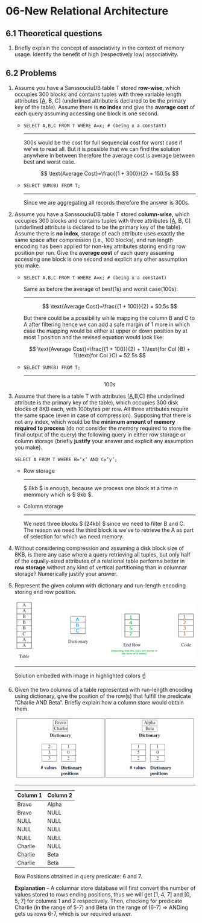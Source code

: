 # 06-New Relational Architecture

## 6.1 Theoretical questions

1. Briefly explain the concept of associativity in the context of memory usage. Identify the benefit of high (respectively low) associativity.

## 6.2 Problems

1. Assume you have a SanssouciuDB table T stored **row-wise**, which occupies 300 blocks and contains tuples with three variable length attributes [<u>A</u>, B, C] (underlined attribute is declared to be the primary key of the table). Assume there is **no index** and give the **average cost** of each query assuming accessing one block is one second.
    - `SELECT A,B,C FROM T WHERE A=x; # (being x a constant)`

        ***

        300s would be the cost for full sequencial cost for worst case if we've to read all. But it is possible that we can find the solution anywhere in between therefore the average cost is average between best and worst case.

        $$
        \text{Average Cost}=\frac{{1 + 300}}{2} = 150.5s
        $$


    - `SELECT SUM(B) FROM T;`

        ***
        
        Since we are aggregating all records therefore the answer is 300s.
        

2. Assume you have a SanssouciuDB table T stored **column-wise**, which occupies 300 blocks and contains tuples with three attributes [<u>A</u>, B, C] (underlined attribute is declared to be the primary key of the table). Assume there is **no index**, storage of each attribute uses exactly the same space after compression (i.e., 100 blocks), and run length encoding has been applied for non-key attributes storing ending row position per run. Give the **average cost** of each query assuming accessing one block is one second and explicit any other assumption you make.
    - `SELECT A,B,C FROM T WHERE A=x; # (being x a constant)`

        Same as before the average of best(1s) and worst case(100s):

        ***
        
        $$
        \text{Average Cost}=\frac{{1 + 100}}{2} = 50.5s
        $$
        

        But there could be a possibility while mapping the column B and C to A after filtering hence we can add a safe margin of 1 more in which case the mapping would be either at upper or down position by at most 1 position and the revised equation would look like:


        $$
        \text{Average Cost}=\frac{{1 + 100}}{2} + 1(\text{for Col }B) + 1(\text{for Col }C) = 52.5s
        $$
        

    - `SELECT SUM(B) FROM T;`

        ***
        
        $$
        100s
        $$



3. Assume that there is a table T with attributes [<u>A</u>,B,C] (the underlined attribute is the primary key of the table), which occupies 300 disk blocks of 8KB each, with 100bytes per row. All three attributes require the same space (even in case of compression). Supposing that there is not any index, which would be the **minimum amount of memory required to process** (do not consider the memory required to store the final output of the query) the following query in either row storage or column storage (briefly **justify** your answer and explicit any assumption you make).


    
    `SELECT A FROM T WHERE B=’x’ AND C=’y’;`
    
    - Row storage

        ***

        $ 8kb $ is enough, because we process one block at a time in memmory which is $ 8kb $. 

    - Column storage

        ***

        We need three blocks $ (24kb) $ since we need to filter B and C. The reason we need the third block is we've to retrieve the A as part of selection for which we need memory.

4. Without considering compression and assuming a disk block size of 8KB, is there any case where a query retrieving all tuples, but only half of the equally-sized attributes of a relational table performs better in **row storage** without any kind of vertical partitioning than in columnar storage? Numerically justify your answer.



5. Represent the given column with dictionary and run-length encoding storing end row position.
    
    ![Untitled](06-New%20Relational%20Architecture/Untitled.png)
    
    ***

    Solution embeded with image in highlighted colors ☝️

    
6. Given the two columns of a table represented with run-length encoding using dictionary, give the position of the row(s) that fulfill the predicate ”Charlie AND Beta”. Briefly explain how a column store would obtain them.
    
    ![Untitled](06-New%20Relational%20Architecture/Untitled%201.png)
    
    ***

    | Column 1 | Column 2 |
    |----------|----------|
    | Bravo    | Alpha    |
    | Bravo    | NULL     |
    | NULL     | NULL     |
    | NULL     | NULL     |
    | NULL     | NULL     |
    | Charlie  | NULL     |
    | Charlie  | Beta     |
    | Charlie  | Beta     |

    
    Row Positions obtained in query predicate: 6 and 7.
    
    **Explanation** – A columnar store database will first convert the number of values stored to rows ending positions, thus we will get [1, 4, 7] and [0, 5, 7] for columns 1 and 2 respectively. Then, checking for predicate Charlie (in the range of 5-7) and Beta (in the range of (6-7) => ANDing gets us rows 6-7, which is our required answer.

